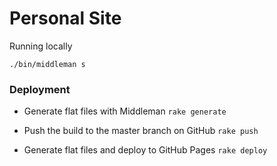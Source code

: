 Personal Site
=============

Running locally

`./bin/middleman s`

### Deployment

- Generate flat files with Middleman `rake generate`

- Push the build to the master branch on GitHub `rake push`

- Generate flat files and deploy to GitHub Pages `rake deploy`
